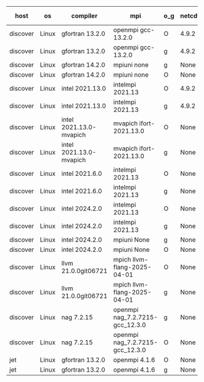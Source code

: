 

| host     | os       | compiler                              | mpi                      | o_g        | netcdf        | build       | u_pass          | u_fail          | s_pass            | s_fail            | e_pass             | e_fail             | nuopc_pass       | nuopc_fail       | artifacts link          |
|----------|----------|---------------------------------------|--------------------------|------------|---------------|-------------|-----------------|-----------------|-------------------|-------------------|--------------------|--------------------|------------------|------------------|-------------------------|
| discover | Linux | gfortran 13.2.0 | openmpi gcc-13.2.0  | O | 4.9.2  | PASS | 14204 | 0 | 51 | 0 | 80 | 0 | 57 | 0 | <a href="https://github.com/esmf-org/esmf-test-artifacts/tree/91ab38b1513eec1e32ae3970762b533833db1f11/develop/gfortran/13.2.0/O/openmpi/gcc-13.2.0" target="_blank">91ab38b</a> | 
| discover | Linux | gfortran 13.2.0 | openmpi gcc-13.2.0  | g | 4.9.2  | PASS | 14204 | 0 | 51 | 0 | 80 | 0 | 57 | 0 | <a href="https://github.com/esmf-org/esmf-test-artifacts/tree/ca166eed4528bed8033541710e5338d7f2c622af/develop/gfortran/13.2.0/g/openmpi/gcc-13.2.0" target="_blank">ca166ee</a> | 
| discover | Linux | gfortran 14.2.0 | mpiuni none  | g | None  | PASS | 12535 | 0 | 9 | 0 | 42 | 0 | None | None | <a href="https://github.com/esmf-org/esmf-test-artifacts/tree/18d8e29fba5736e93f41b350da01abf7d10c509d/develop/gfortran/14.2.0/g/mpiuni/none" target="_blank">18d8e29</a> | 
| discover | Linux | gfortran 14.2.0 | mpiuni none  | O | None  | PASS | 12535 | 0 | 9 | 0 | 42 | 0 | None | None | <a href="https://github.com/esmf-org/esmf-test-artifacts/tree/6b55dba8fea1e4de4a7a13f38e2ccb43c09f03ad/develop/gfortran/14.2.0/O/mpiuni/none" target="_blank">6b55dba</a> | 
| discover | Linux | intel 2021.13.0 | intelmpi 2021.13  | O | 4.9.2  | PASS | 14204 | 0 | 51 | 0 | 80 | 0 | 57 | 0 | <a href="https://github.com/esmf-org/esmf-test-artifacts/tree/7c962adbd6b423ae3eb207b235ae90045d21b7e3/develop/intel/2021.13.0/O/intelmpi/2021.13" target="_blank">7c962ad</a> | 
| discover | Linux | intel 2021.13.0 | intelmpi 2021.13  | g | 4.9.2  | PASS | 14204 | 0 | 51 | 0 | 80 | 0 | 57 | 0 | <a href="https://github.com/esmf-org/esmf-test-artifacts/tree/3bb1ebe0a51e972ae271e4a90667619a537a1066/develop/intel/2021.13.0/g/intelmpi/2021.13" target="_blank">3bb1ebe</a> | 
| discover | Linux | intel 2021.13.0-mvapich | mvapich ifort-2021.13.0  | O | None  | PASS | 14204 | 0 | 51 | 0 | 80 | 0 | 57 | 0 | <a href="https://github.com/esmf-org/esmf-test-artifacts/tree/03c642e64b1194fe1cbaff838bf8fd6b04452b86/develop/intel/2021.13.0-mvapich/O/mvapich/ifort-2021.13.0" target="_blank">03c642e</a> | 
| discover | Linux | intel 2021.13.0-mvapich | mvapich ifort-2021.13.0  | g | None  | PASS | 14204 | 0 | 51 | 0 | 80 | 0 | 57 | 0 | <a href="https://github.com/esmf-org/esmf-test-artifacts/tree/a24569191bb33cc5f005b2397a3970007516b63f/develop/intel/2021.13.0-mvapich/g/mvapich/ifort-2021.13.0" target="_blank">a245691</a> | 
| discover | Linux | intel 2021.6.0 | intelmpi 2021.13  | O | None  | PASS | 14204 | 0 | 51 | 0 | 80 | 0 | 57 | 0 | <a href="https://github.com/esmf-org/esmf-test-artifacts/tree/1ce9ed1406d8db0668e4a4ab554e49fa9e5b891f/develop/intel/2021.6.0/O/intelmpi/2021.13" target="_blank">1ce9ed1</a> | 
| discover | Linux | intel 2021.6.0 | intelmpi 2021.13  | g | None  | PASS | 14204 | 0 | 51 | 0 | 80 | 0 | 57 | 0 | <a href="https://github.com/esmf-org/esmf-test-artifacts/tree/5797263a841e9db1d88bf1d9773395209ca96483/develop/intel/2021.6.0/g/intelmpi/2021.13" target="_blank">5797263</a> | 
| discover | Linux | intel 2024.2.0 | intelmpi 2021.13  | O | None  | PASS | 14204 | 0 | 51 | 0 | 80 | 0 | 57 | 0 | <a href="https://github.com/esmf-org/esmf-test-artifacts/tree/bc63d988e6745b2761223b94e490937780c5db91/develop/intel/2024.2.0/O/intelmpi/2021.13" target="_blank">bc63d98</a> | 
| discover | Linux | intel 2024.2.0 | intelmpi 2021.13  | g | None  | PASS | 14203 | 1 | 51 | 0 | 80 | 0 | 57 | 0 | <a href="https://github.com/esmf-org/esmf-test-artifacts/tree/8390e990e9f0d611872af184ce4b1ba6bd5ac281/develop/intel/2024.2.0/g/intelmpi/2021.13" target="_blank">8390e99</a> | 
| discover | Linux | intel 2024.2.0 | mpiuni None  | g | None  | PASS | 12534 | 1 | 9 | 0 | 42 | 0 | None | None | <a href="https://github.com/esmf-org/esmf-test-artifacts/tree/4552fcc42462b93ce38ad5738776642ca3d33bb4/develop/intel/2024.2.0/g/mpiuni/None" target="_blank">4552fcc</a> | 
| discover | Linux | intel 2024.2.0 | mpiuni None  | O | None  | PASS | 12535 | 0 | 9 | 0 | 42 | 0 | None | None | <a href="https://github.com/esmf-org/esmf-test-artifacts/tree/74249b91e5e9f746f5cb4fda24f79b0fe23c7f70/develop/intel/2024.2.0/O/mpiuni/None" target="_blank">74249b9</a> | 
| discover | Linux | llvm 21.0.0git06721 | mpich llvm-flang-2025-04-01  | O | None  | PASS | None | None | None | None | None | None | None | None | <a href="https://github.com/esmf-org/esmf-test-artifacts/tree/0ce7de541dba655a457a4229061bbea51f2f71c0/develop/llvm/21.0.0git06721/O/mpich/llvm-flang-2025-04-01" target="_blank">0ce7de5</a> | 
| discover | Linux | llvm 21.0.0git06721 | mpich llvm-flang-2025-04-01  | g | None  | PASS | None | None | None | None | None | None | None | None | <a href="https://github.com/esmf-org/esmf-test-artifacts/tree/5a9b08ae668bb1138bf793672a7f3d02db6cbba2/develop/llvm/21.0.0git06721/g/mpich/llvm-flang-2025-04-01" target="_blank">5a9b08a</a> | 
| discover | Linux | nag 7.2.15 | openmpi nag_7.2.7215-gcc_12.3.0  | g | None  | PASS | 14204 | 0 | 51 | 0 | 80 | 0 | 57 | 0 | <a href="https://github.com/esmf-org/esmf-test-artifacts/tree/e2df1f9f193300800da47774c3cbd72f4b3780ae/develop/nag/7.2.15/g/openmpi/nag_7.2.7215-gcc_12.3.0" target="_blank">e2df1f9</a> | 
| discover | Linux | nag 7.2.15 | openmpi nag_7.2.7215-gcc_12.3.0  | O | None  | PASS | 14204 | 0 | 51 | 0 | 80 | 0 | 57 | 0 | <a href="https://github.com/esmf-org/esmf-test-artifacts/tree/7035f49494f4be5f30a74a3e9b070fb03403740f/develop/nag/7.2.15/O/openmpi/nag_7.2.7215-gcc_12.3.0" target="_blank">7035f49</a> | 
| jet | Linux | gfortran 13.2.0 | openmpi 4.1.6  | O | None  | PASS | 14204 | 0 | 51 | 0 | 80 | 0 | 57 | 0 | <a href="https://github.com/esmf-org/esmf-test-artifacts/tree/ba273b867c6349cad70833f96e55965db635f140/develop/gfortran/13.2.0/O/openmpi/4.1.6" target="_blank">ba273b8</a> | 
| jet | Linux | gfortran 13.2.0 | openmpi 4.1.6  | g | None  | PASS | 14204 | 0 | 51 | 0 | 80 | 0 | 57 | 0 | <a href="https://github.com/esmf-org/esmf-test-artifacts/tree/586ef432b343cbe8dab9243c930c32f43dd9ecee/develop/gfortran/13.2.0/g/openmpi/4.1.6" target="_blank">586ef43</a> | 
